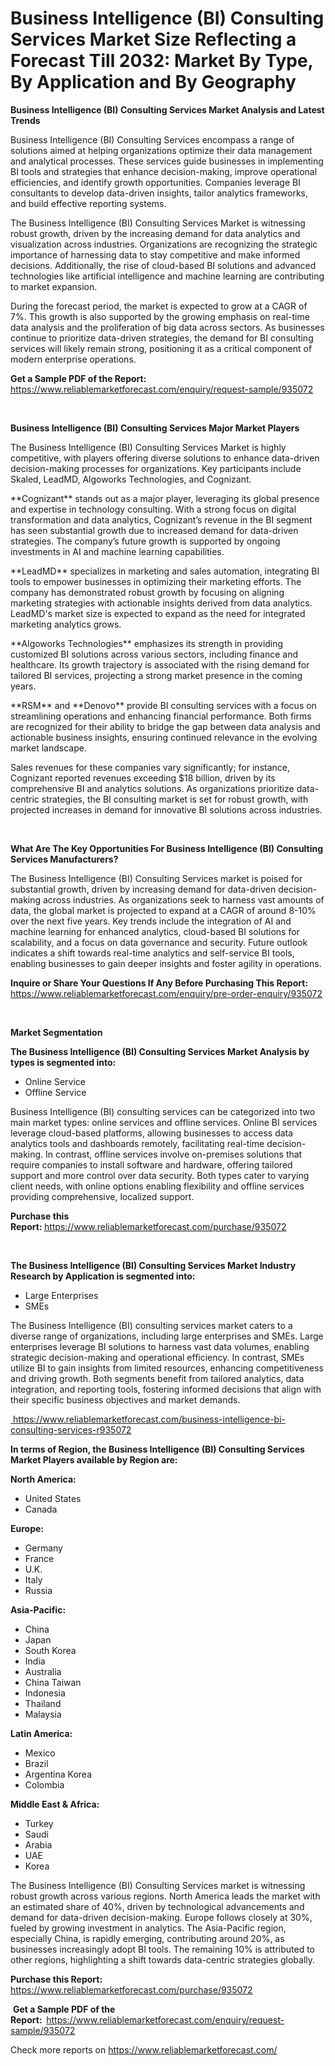<p><h1>Business Intelligence (BI) Consulting Services Market Size Reflecting a Forecast Till 2032: Market By Type, By Application and By Geography</h1></p><p><strong>Business Intelligence (BI) Consulting Services Market Analysis and Latest Trends</strong></p>
<p><p>Business Intelligence (BI) Consulting Services encompass a range of solutions aimed at helping organizations optimize their data management and analytical processes. These services guide businesses in implementing BI tools and strategies that enhance decision-making, improve operational efficiencies, and identify growth opportunities. Companies leverage BI consultants to develop data-driven insights, tailor analytics frameworks, and build effective reporting systems.</p><p>The Business Intelligence (BI) Consulting Services Market is witnessing robust growth, driven by the increasing demand for data analytics and visualization across industries. Organizations are recognizing the strategic importance of harnessing data to stay competitive and make informed decisions. Additionally, the rise of cloud-based BI solutions and advanced technologies like artificial intelligence and machine learning are contributing to market expansion.</p><p>During the forecast period, the market is expected to grow at a CAGR of 7%. This growth is also supported by the growing emphasis on real-time data analysis and the proliferation of big data across sectors. As businesses continue to prioritize data-driven strategies, the demand for BI consulting services will likely remain strong, positioning it as a critical component of modern enterprise operations.</p></p>
<p><strong>Get a Sample PDF of the Report:&nbsp;</strong> <a href="https://www.reliablemarketforecast.com/enquiry/request-sample/935072?utm_campaign=1102&utm_medium=2&utm_source=Github&utm_content=ia&utm_term=11032025&utm_id=business-intelligence-bi-consulting-services">https://www.reliablemarketforecast.com/enquiry/request-sample/935072</a></p>
<p>&nbsp;</p>
<p><strong>Business Intelligence (BI) Consulting Services Major Market Players</strong></p>
<p><p>The Business Intelligence (BI) Consulting Services Market is highly competitive, with players offering diverse solutions to enhance data-driven decision-making processes for organizations. Key participants include Skaled, LeadMD, Algoworks Technologies, and Cognizant.</p><p>**Cognizant** stands out as a major player, leveraging its global presence and expertise in technology consulting. With a strong focus on digital transformation and data analytics, Cognizant’s revenue in the BI segment has seen substantial growth due to increased demand for data-driven strategies. The company’s future growth is supported by ongoing investments in AI and machine learning capabilities.</p><p>**LeadMD** specializes in marketing and sales automation, integrating BI tools to empower businesses in optimizing their marketing efforts. The company has demonstrated robust growth by focusing on aligning marketing strategies with actionable insights derived from data analytics. LeadMD's market size is expected to expand as the need for integrated marketing analytics grows.</p><p>**Algoworks Technologies** emphasizes its strength in providing customized BI solutions across various sectors, including finance and healthcare. Its growth trajectory is associated with the rising demand for tailored BI services, projecting a strong market presence in the coming years.</p><p>**RSM** and **Denovo** provide BI consulting services with a focus on streamlining operations and enhancing financial performance. Both firms are recognized for their ability to bridge the gap between data analysis and actionable business insights, ensuring continued relevance in the evolving market landscape.</p><p>Sales revenues for these companies vary significantly; for instance, Cognizant reported revenues exceeding $18 billion, driven by its comprehensive BI and analytics solutions. As organizations prioritize data-centric strategies, the BI consulting market is set for robust growth, with projected increases in demand for innovative BI solutions across industries.</p></p>
<p>&nbsp;</p>
<p><strong>What Are The Key Opportunities For Business Intelligence (BI) Consulting Services Manufacturers?</strong></p>
<p><p>The Business Intelligence (BI) Consulting Services market is poised for substantial growth, driven by increasing demand for data-driven decision-making across industries. As organizations seek to harness vast amounts of data, the global market is projected to expand at a CAGR of around 8-10% over the next five years. Key trends include the integration of AI and machine learning for enhanced analytics, cloud-based BI solutions for scalability, and a focus on data governance and security. Future outlook indicates a shift towards real-time analytics and self-service BI tools, enabling businesses to gain deeper insights and foster agility in operations.</p></p>
<p><strong>Inquire or Share Your Questions If Any Before Purchasing This Report:</strong> <a href="https://www.reliablemarketforecast.com/enquiry/pre-order-enquiry/935072?utm_campaign=1102&utm_medium=2&utm_source=Github&utm_content=ia&utm_term=11032025&utm_id=business-intelligence-bi-consulting-services">https://www.reliablemarketforecast.com/enquiry/pre-order-enquiry/935072</a></p>
<p>&nbsp;</p>
<p><strong>Market Segmentation</strong></p>
<p><strong>The Business Intelligence (BI) Consulting Services Market Analysis by types is segmented into:</strong></p>
<p><ul><li>Online Service</li><li>Offline Service</li></ul></p>
<p><p>Business Intelligence (BI) consulting services can be categorized into two main market types: online services and offline services. Online BI services leverage cloud-based platforms, allowing businesses to access data analytics tools and dashboards remotely, facilitating real-time decision-making. In contrast, offline services involve on-premises solutions that require companies to install software and hardware, offering tailored support and more control over data security. Both types cater to varying client needs, with online options enabling flexibility and offline services providing comprehensive, localized support.</p></p>
<p><strong>Purchase this Report:&nbsp;</strong><a href="https://www.reliablemarketforecast.com/purchase/935072?utm_campaign=1102&utm_medium=2&utm_source=Github&utm_content=ia&utm_term=11032025&utm_id=business-intelligence-bi-consulting-services">https://www.reliablemarketforecast.com/purchase/935072</a></p>
<p>&nbsp;</p>
<p><strong>The Business Intelligence (BI) Consulting Services Market Industry Research by Application is segmented into:</strong></p>
<p><ul><li>Large Enterprises</li><li>SMEs</li></ul></p>
<p><p>The Business Intelligence (BI) consulting services market caters to a diverse range of organizations, including large enterprises and SMEs. Large enterprises leverage BI solutions to harness vast data volumes, enabling strategic decision-making and operational efficiency. In contrast, SMEs utilize BI to gain insights from limited resources, enhancing competitiveness and driving growth. Both segments benefit from tailored analytics, data integration, and reporting tools, fostering informed decisions that align with their specific business objectives and market demands.</p></p>
<p><a href="https://www.reliablemarketforecast.com/business-intelligence-bi-consulting-services-r935072?utm_campaign=1102&utm_medium=2&utm_source=Github&utm_content=ia&utm_term=11032025&utm_id=business-intelligence-bi-consulting-services">&nbsp;https://www.reliablemarketforecast.com/business-intelligence-bi-consulting-services-r935072</a></p>
<p><strong>In terms of Region, the Business Intelligence (BI) Consulting Services Market Players available by Region are:</strong></p>
<p>
    <p> <strong> North America: </strong>
        <ul>
            <li>United States</li>
            <li>Canada</li>
        </ul>
        </p> 
    <p> <strong> Europe: </strong>
        <ul>
            <li>Germany</li>
            <li>France</li>
            <li>U.K.</li>
            <li>Italy</li>
            <li>Russia</li>
        </ul>
        </p> 
    <p> <strong> Asia-Pacific: </strong>
        <ul>
            <li>China</li>
            <li>Japan</li>
            <li>South Korea</li>
            <li>India</li>
            <li>Australia</li>
            <li>China Taiwan</li>
            <li>Indonesia</li>
            <li>Thailand</li>
            <li>Malaysia</li>
        </ul>
        </p> 
    <p> <strong> Latin America: </strong>
        <ul>
            <li>Mexico</li>
            <li>Brazil</li>
            <li>Argentina Korea</li>
            <li>Colombia</li>
        </ul>
        </p> 
    <p> <strong> Middle East & Africa: </strong>
        <ul>
            <li>Turkey</li>
            <li>Saudi</li>
            <li>Arabia</li>
            <li>UAE</li>
            <li>Korea</li>
        </ul>
    </p>
    </p>
<p><p>The Business Intelligence (BI) Consulting Services market is witnessing robust growth across various regions. North America leads the market with an estimated share of 40%, driven by technological advancements and demand for data-driven decision-making. Europe follows closely at 30%, fueled by growing investment in analytics. The Asia-Pacific region, especially China, is rapidly emerging, contributing around 20%, as businesses increasingly adopt BI tools. The remaining 10% is attributed to other regions, highlighting a shift towards data-centric strategies globally.</p></p>
<p><strong>Purchase this Report: </strong><a href="https://www.reliablemarketforecast.com/purchase/935072?utm_campaign=1102&utm_medium=2&utm_source=Github&utm_content=ia&utm_term=11032025&utm_id=business-intelligence-bi-consulting-services">https://www.reliablemarketforecast.com/purchase/935072</a></p>
<p>&nbsp;<strong>Get a Sample PDF of the Report:&nbsp;&nbsp;</strong><a href="https://www.reliablemarketforecast.com/enquiry/request-sample/935072?utm_campaign=1102&utm_medium=2&utm_source=Github&utm_content=ia&utm_term=11032025&utm_id=business-intelligence-bi-consulting-services">https://www.reliablemarketforecast.com/enquiry/request-sample/935072</a></p>
<p><strong></strong></p>
<p>Check more reports on <a href="https://www.reliablemarketforecast.com/?utm_campaign=1102&utm_medium=2&utm_source=Github&utm_content=ia&utm_term=11032025&utm_id=business-intelligence-bi-consulting-services">https://www.reliablemarketforecast.com/</a></p>